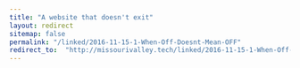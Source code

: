 ```yaml
---
title: "A website that doesn't exit"
layout: redirect
sitemap: false
permalink: "/linked/2016-11-15-1-When-Off-Doesnt-Mean-OFF"
redirect_to:  "http://missourivalley.tech/linked/2016-11-15-1-When-Off-Doesnt-Mean-OFF"
---
```

